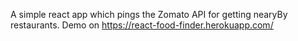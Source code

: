 A simple react app which pings the Zomato API for getting nearyBy restaurants. Demo on https://react-food-finder.herokuapp.com/
